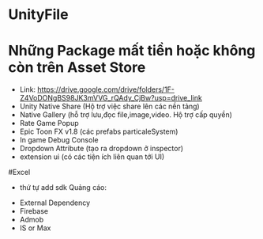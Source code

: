 # UnityFile

# Những Package mất tiền hoặc không còn trên Asset Store
- Link: https://drive.google.com/drive/folders/1F-Z4VoDONgBS98JK3mVVG_rQAdy_CjBw?usp=drive_link
- Unity Native Share (Hộ trợ việc share lên các nền tảng)
- Native Gallery (hỗ trợ lưu,đọc file,image,video. Hộ trợ cấp quyền)
- Rate Game Popup
- Epic Toon FX v1.8 (các prefabs particaleSystem)
- In game Debug Console
- Dropdown Attribute (tạo ra dropdown ở inspector)
- extension ui (có các tiện ích liên quan tới UI)


#Excel
- thứ tự add sdk Quảng cáo: 
+ External Dependency
+ Firebase
+ Admob
+ IS  or Max
